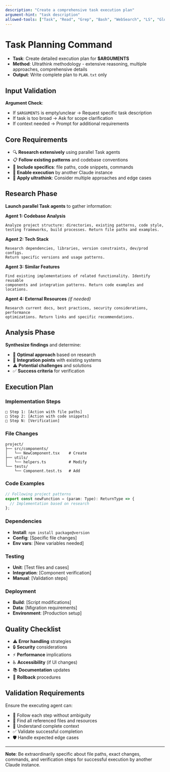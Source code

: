 ```yaml
---
description: "Create a comprehensive task execution plan"
argument-hint: "task description"
allowed-tools: ["Task", "Read", "Grep", "Bash", "WebSearch", "LS", "Glob", "Write", "mcp__context7__resolve-library-id", "mcp__context7__get-library-docs"]
---
```


# Task Planning Command

- **Task**: Create detailed execution plan for **$ARGUMENTS**
- **Method**: Ultrathink methodology - extensive reasoning, multiple approaches, comprehensive details
- **Output**: Write complete plan to `PLAN.txt` only

## Input Validation

**Argument Check**:
- If `$ARGUMENTS` is empty/unclear → Request specific task description
- If task is too broad → Ask for scope clarification
- If context needed → Prompt for additional requirements

## Core Requirements

- 🔍 **Research extensively** using parallel Task agents
- 📋 **Follow existing patterns** and codebase conventions
- 🎯 **Include specifics**: file paths, code snippets, commands
- 🤖 **Enable execution** by another Claude instance
- 🧠 **Apply ultrathink**: Consider multiple approaches and edge cases

## Research Phase

**Launch parallel Task agents** to gather information:

**Agent 1: Codebase Analysis**
```
Analyze project structure: directories, existing patterns, code style,
testing frameworks, build processes. Return file paths and examples.
```

**Agent 2: Tech Stack**
```
Research dependencies, libraries, version constraints, dev/prod configs.
Return specific versions and usage patterns.
```

**Agent 3: Similar Features**
```
Find existing implementations of related functionality. Identify reusable
components and integration patterns. Return code examples and locations.
```

**Agent 4: External Resources** *(if needed)*
```
Research current docs, best practices, security considerations, performance
optimizations. Return links and specific recommendations.
```

## Analysis Phase

**Synthesize findings** and determine:

- 🎯 **Optimal approach** based on research
- 🔗 **Integration points** with existing systems
- ⚠️ **Potential challenges** and solutions
- ✅ **Success criteria** for verification

## Execution Plan

### Implementation Steps
```
□ Step 1: [Action with file paths]
□ Step 2: [Action with code snippets]
□ Step N: [Verification]
```

### File Changes
```
project/
├── src/components/
│   └── NewComponent.tsx    # Create
├── utils/
│   └── helpers.ts          # Modify
└── tests/
    └── Component.test.ts   # Add
```

### Code Examples
```typescript
// Following project patterns
export const newFunction = (param: Type): ReturnType => {
  // Implementation based on research
};
```

### Dependencies
- **Install**: `npm install package@version`
- **Config**: [Specific file changes]
- **Env vars**: [New variables needed]

### Testing
- **Unit**: [Test files and cases]
- **Integration**: [Component verification]
- **Manual**: [Validation steps]

### Deployment
- **Build**: [Script modifications]
- **Data**: [Migration requirements]
- **Environment**: [Production setup]

## Quality Checklist

- ⚠️ **Error handling** strategies
- 🔒 **Security** considerations
- ⚡ **Performance** implications
- ♿ **Accessibility** (if UI changes)
- 📚 **Documentation** updates
- 🔄 **Rollback** procedures

## Validation Requirements

Ensure the executing agent can:
- 📍 Follow each step without ambiguity
- 📁 Find all referenced files and resources
- 🧠 Understand complete context
- ✅ Validate successful completion
- 🛡️ Handle expected edge cases

---

**Note**: Be extraordinarily specific about file paths, exact changes, commands, and verification steps for successful execution by another Claude instance.
